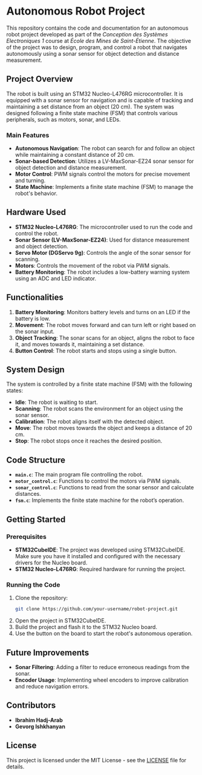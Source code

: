 
# Autonomous Robot Project

This repository contains the code and documentation for an autonomous robot project developed as part of the *Conception des Systèmes Electroniques 1* course at *École des Mines de Saint-Étienne*. The objective of the project was to design, program, and control a robot that navigates autonomously using a sonar sensor for object detection and distance measurement.

## Project Overview

The robot is built using an STM32 Nucleo-L476RG microcontroller. It is equipped with a sonar sensor for navigation and is capable of tracking and maintaining a set distance from an object (20 cm). The system was designed following a finite state machine (FSM) that controls various peripherals, such as motors, sonar, and LEDs.

### Main Features

- **Autonomous Navigation**: The robot can search for and follow an object while maintaining a constant distance of 20 cm.
- **Sonar-based Detection**: Utilizes a LV-MaxSonar-EZ24 sonar sensor for object detection and distance measurement.
- **Motor Control**: PWM signals control the motors for precise movement and turning.
- **State Machine**: Implements a finite state machine (FSM) to manage the robot's behavior.

## Hardware Used

- **STM32 Nucleo-L476RG**: The microcontroller used to run the code and control the robot.
- **Sonar Sensor (LV-MaxSonar-EZ24)**: Used for distance measurement and object detection.
- **Servo Motor (DGServo 9g)**: Controls the angle of the sonar sensor for scanning.
- **Motors**: Controls the movement of the robot via PWM signals.
- **Battery Monitoring**: The robot includes a low-battery warning system using an ADC and LED indicator.

## Functionalities

1. **Battery Monitoring**: Monitors battery levels and turns on an LED if the battery is low.
2. **Movement**: The robot moves forward and can turn left or right based on the sonar input.
3. **Object Tracking**: The sonar scans for an object, aligns the robot to face it, and moves towards it, maintaining a set distance.
4. **Button Control**: The robot starts and stops using a single button.

## System Design

The system is controlled by a finite state machine (FSM) with the following states:

- **Idle**: The robot is waiting to start.
- **Scanning**: The robot scans the environment for an object using the sonar sensor.
- **Calibration**: The robot aligns itself with the detected object.
- **Move**: The robot moves towards the object and keeps a distance of 20 cm.
- **Stop**: The robot stops once it reaches the desired position.

## Code Structure

- **`main.c`**: The main program file controlling the robot.
- **`motor_control.c`**: Functions to control the motors via PWM signals.
- **`sonar_control.c`**: Functions to read from the sonar sensor and calculate distances.
- **`fsm.c`**: Implements the finite state machine for the robot’s operation.

## Getting Started

### Prerequisites

- **STM32CubeIDE**: The project was developed using STM32CubeIDE. Make sure you have it installed and configured with the necessary drivers for the Nucleo board.
- **STM32 Nucleo-L476RG**: Required hardware for running the project.

### Running the Code

1. Clone the repository:
   ```bash
   git clone https://github.com/your-username/robot-project.git
   ```
2. Open the project in STM32CubeIDE.
3. Build the project and flash it to the STM32 Nucleo board.
4. Use the button on the board to start the robot's autonomous operation.

## Future Improvements

- **Sonar Filtering**: Adding a filter to reduce erroneous readings from the sonar.
- **Encoder Usage**: Implementing wheel encoders to improve calibration and reduce navigation errors.

## Contributors

- **Ibrahim Hadj-Arab**
- **Gevorg Ishkhanyan**

## License

This project is licensed under the MIT License - see the [LICENSE](LICENSE) file for details.
